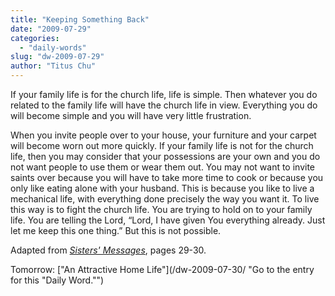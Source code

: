 ```yaml
---
title: "Keeping Something Back"
date: "2009-07-29"
categories: 
  - "daily-words"
slug: "dw-2009-07-29"
author: "Titus Chu"
---
```


If your family life is for the church life, life is simple. Then whatever you do related to the family life will have the church life in view. Everything you do will become simple and you will have very little frustration.

When you invite people over to your house, your furniture and your carpet will become worn out more quickly. If your family life is not for the church life, then you may consider that your possessions are your own and you do not want people to use them or wear them out. You may not want to invite saints over because you will have to take more time to cook or because you only like eating alone with your husband. This is because you like to live a mechanical life, with everything done precisely the way you want it. To live this way is to fight the church life. You are trying to hold on to your family life. You are telling the Lord, “Lord, I have given You everything already. Just let me keep this one thing.” But this is not possible.

Adapted from [_Sisters' Messages_](/book-sisters-messages/ "Go to the entry for this book."), pages 29-30.

Tomorrow: ["An Attractive Home Life"](/dw-2009-07-30/ "Go to the entry for this "Daily Word."")
